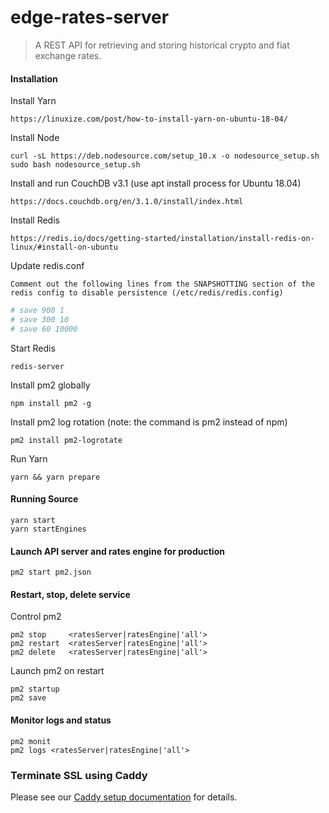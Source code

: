 # edge-rates-server

> A REST API for retrieving and storing historical crypto and fiat exchange rates.

#### Installation

Install Yarn

    https://linuxize.com/post/how-to-install-yarn-on-ubuntu-18-04/

Install Node

    curl -sL https://deb.nodesource.com/setup_10.x -o nodesource_setup.sh
    sudo bash nodesource_setup.sh

Install and run CouchDB v3.1 (use apt install process for Ubuntu 18.04)

    https://docs.couchdb.org/en/3.1.0/install/index.html

Install Redis

    https://redis.io/docs/getting-started/installation/install-redis-on-linux/#install-on-ubuntu

Update redis.conf

    Comment out the following lines from the SNAPSHOTTING section of the redis config to disable persistence (/etc/redis/redis.config)

```ini
# save 900 1
# save 300 10
# save 60 10000
```

Start Redis

    redis-server

Install pm2 globally

    npm install pm2 -g

Install pm2 log rotation (note: the command is pm2 instead of npm)

    pm2 install pm2-logrotate

Run Yarn

    yarn && yarn prepare

#### Running Source

    yarn start
    yarn startEngines

#### Launch API server and rates engine for production

    pm2 start pm2.json

#### Restart, stop, delete service

Control pm2

    pm2 stop     <ratesServer|ratesEngine|'all'>
    pm2 restart  <ratesServer|ratesEngine|'all'>
    pm2 delete   <ratesServer|ratesEngine|'all'>

Launch pm2 on restart

    pm2 startup
    pm2 save

#### Monitor logs and status

    pm2 monit
    pm2 logs <ratesServer|ratesEngine|'all'>

### Terminate SSL using Caddy

Please see our [Caddy setup documentation](./docs/caddySetup.md) for details.
